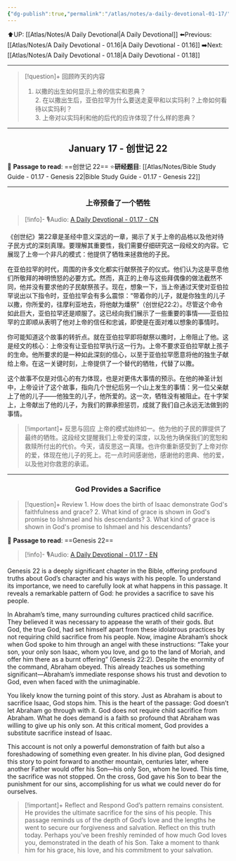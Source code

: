 ```yaml
---
{"dg-publish":true,"permalink":"/atlas/notes/a-daily-devotional-01-17/"}
---
```


 ⬆️UP: [[Atlas/Notes/A Daily Devotional\|A Daily Devotional]]
⬅️Previous: [[Atlas/Notes/A Daily Devotional - 01.16\|A Daily Devotional - 01.16]]
➡️Next: [[Atlas/Notes/A Daily Devotional - 01.18\|A Daily Devotional - 01.18]]

---

> [!question]+ 回顾昨天的内容
> 1. ⁠以撒的出生如何显示上帝的信实和恩典？  
> 2.⁠ ⁠在以撒出生后，亚伯拉罕为什么要送走夏甲和以实玛利？上帝如何看待以实玛利？  
> 3.⁠ ⁠上帝对以实玛利和他的后代的应许体现了什么样的恩典？ 

---
## <center>January 17 - 创世记 22</center>

📖 **Passage to read**: ==创世记 22==
⭐**研经题目**: [[Atlas/Notes/Bible Study Guide - 01.17 - Genesis 22\|Bible Study Guide - 01.17 - Genesis 22]]

---
### <center>上帝预备了一个牺牲</center>

> [!info]- 🎙️Audio: [A Daily Devotional - 01.17 - CN]()


《创世纪》第22章是圣经中意义深远的一章，揭示了关于上帝的品格以及他对待子民方式的深刻真理。要理解其重要性，我们需要仔细研究这一段经文的内容。它展现了上帝一个非凡的模式：他提供了牺牲来拯救他的子民。

在亚伯拉罕的时代，周围的许多文化都实行献祭孩子的仪式。他们认为这是平息他们所敬拜的神明愤怒的必要方式。然而，真正的上帝与这些拜偶像的做法截然不同，他并没有要求他的子民献祭孩子。现在，想象一下，当上帝通过天使对亚伯拉罕说出以下指令时，亚伯拉罕会有多么震惊：“带着你的儿子，就是你独生的儿子以撒，你所爱的，往摩利亚地去，将他献为燔祭”（创世纪22:2）。尽管这个命令如此巨大，亚伯拉罕还是顺服了。这已经向我们展示了一些重要的事情——亚伯拉罕的立即顺从表明了他对上帝的信任和忠诚，即使是在面对难以想象的事情时。

你可能知道这个故事的转折点。就在亚伯拉罕即将献祭以撒时，上帝阻止了他。这是经文的核心：上帝没有让亚伯拉罕执行这一行为。上帝不要求亚伯拉罕献上孩子的生命。他所要求的是一种如此深刻的信心，以至于亚伯拉罕愿意将他的独生子献给上帝。在这一关键时刻，上帝提供了一个替代的牺牲，代替了以撒。

这个故事不仅是对信心的有力体现，也是对更伟大事情的预示。在他的神圣计划中，上帝设计了这个故事，指向几个世纪后另一个山上发生的事情：另一位父亲献上了他的儿子——他独生的儿子，他所爱的。这一次，牺牲没有被阻止。在十字架上，上帝献出了他的儿子，为我们的罪承担惩罚，成就了我们自己永远无法做到的事情。

> [!important]+ 反思与回应
上帝的模式始终如一。他为他的子民的罪提供了最终的牺牲。这段经文提醒我们上帝爱的深度，以及他为确保我们的宽恕和救赎所付出的代价。今天，请反思这一真理。也许你重新感受到了上帝对你的爱，体现在他儿子的死上。花一点时间感谢他，感谢他的恩典、他的爱，以及他对你救恩的承诺。




---
### <center>God Provides a Sacrifice</center>

> [!question]+ Review
> 1.⁠ ⁠How does the birth of Isaac demonstrate God's faithfulness and grace?
> 2.⁠ ⁠What kind of grace is shown in God's promise to Ishmael and his descendants?
> 3.⁠ ⁠What kind of grace is shown in God's promise to Ishmael and his descendants?

📖 **Passage to read**: ==Genesis 22==

> [!info]- 🎙️Audio: [A Daily Devotional - 01.17 - EN]()


Genesis 22 is a deeply significant chapter in the Bible, offering profound truths about God’s character and his ways with his people. To understand its importance, we need to carefully look at what happens in this passage. It reveals a remarkable pattern of God: he provides a sacrifice to save his people.

In Abraham’s time, many surrounding cultures practiced child sacrifice. They believed it was necessary to appease the wrath of their gods. But God, the true God, had set himself apart from these idolatrous practices by not requiring child sacrifice from his people. Now, imagine Abraham’s shock when God spoke to him through an angel with these instructions: “Take your son, your only son Isaac, whom you love, and go to the land of Moriah, and offer him there as a burnt offering” (Genesis 22:2). Despite the enormity of the command, Abraham obeyed. This already teaches us something significant—Abraham’s immediate response shows his trust and devotion to God, even when faced with the unimaginable.

You likely know the turning point of this story. Just as Abraham is about to sacrifice Isaac, God stops him. This is the heart of the passage: God doesn’t let Abraham go through with it. God does not require child sacrifice from Abraham. What he does demand is a faith so profound that Abraham was willing to give up his only son. At this critical moment, God provides a substitute sacrifice instead of Isaac.

This account is not only a powerful demonstration of faith but also a foreshadowing of something even greater. In his divine plan, God designed this story to point forward to another mountain, centuries later, where another Father would offer his Son—his only Son, whom he loved. This time, the sacrifice was not stopped. On the cross, God gave his Son to bear the punishment for our sins, accomplishing for us what we could never do for ourselves.

> [!important]+ Reflect and Respond
God’s pattern remains consistent. He provides the ultimate sacrifice for the sins of his people. This passage reminds us of the depth of God’s love and the lengths he went to secure our forgiveness and salvation. Reflect on this truth today. Perhaps you’ve been freshly reminded of how much God loves you, demonstrated in the death of his Son. Take a moment to thank him for his grace, his love, and his commitment to your salvation.




